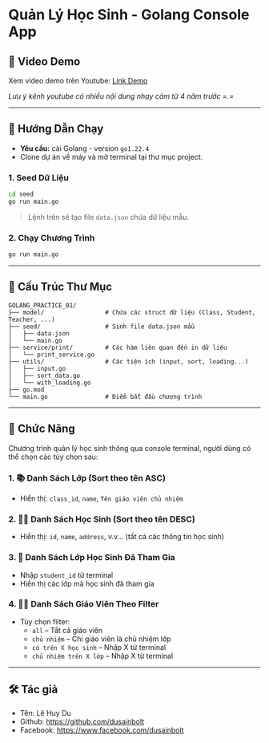 # Quản Lý Học Sinh - Golang Console App

## 🎥 Video Demo

Xem video demo trên Youtube: [Link Demo](https://youtu.be/KBt9bPZeme4)

*Lưu ý kênh youtube có nhiều nội dung nhạy cảm từ 4 năm trước =.=*

---

## 🚀 Hướng Dẫn Chạy

- **Yêu cầu:** cài Golang - version  `go1.22.4`
- Clone dự án về máy và mở terminal tại thư mục project.

### 1. Seed Dữ Liệu

```bash
cd seed
go run main.go
```

> Lệnh trên sẽ tạo file `data.json` chứa dữ liệu mẫu.

### 2. Chạy Chương Trình

```bash
go run main.go
```

---

## 📁 Cấu Trúc Thư Mục

```
GOLANG_PRACTICE_01/
├── model/                 # Chứa các struct dữ liệu (Class, Student, Teacher, ...)
├── seed/                  # Sinh file data.json mẫu
│   ├── data.json
│   └── main.go
├── service/print/         # Các hàm liên quan đến in dữ liệu
│   └── print_service.go
├── utils/                 # Các tiện ích (input, sort, loading...)
│   ├── input.go
│   ├── sort_data.go
│   └── with_loading.go
├── go.mod
└── main.go                # Điểm bắt đầu chương trình
```

---

## 🧩 Chức Năng

Chương trình quản lý học sinh thông qua console terminal, người dùng có thể chọn các tùy chọn sau:

### 1. 📚 Danh Sách Lớp (Sort theo tên ASC)

- Hiển thị: `class_id`, `name`, `Tên giáo viên chủ nhiệm`

### 2. 👨‍🎓 Danh Sách Học Sinh (Sort theo tên DESC)

- Hiển thị: `id`, `name`, `address`, v.v... (tất cả các thông tin học sinh)

### 3. 🏫 Danh Sách Lớp Học Sinh Đã Tham Gia

- Nhập `student_id` từ terminal
- Hiển thị các lớp mà học sinh đã tham gia

### 4. 👩‍🏫 Danh Sách Giáo Viên Theo Filter

- Tùy chọn filter:
  - `all` – Tất cả giáo viên
  - `chủ nhiệm` – Chỉ giáo viên là chủ nhiệm lớp
  - `có trên X học sinh` – Nhập X từ terminal
  - `chủ nhiệm trên X lớp` – Nhập X từ terminal

---

## 🛠 Tác giả

- Tên: Lê Huy Du
- Github: https://github.com/dusainbolt
- Facebook: https://www.facebook.com/dusainbolt
